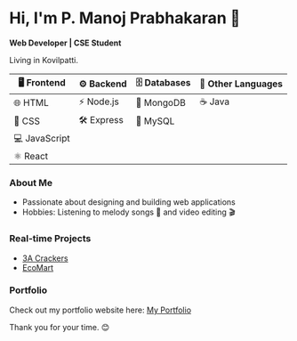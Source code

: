 # Hi, I'm P. Manoj Prabhakaran 👋

**Web Developer | CSE Student**

Living in Kovilpatti.


| 🖥️ Frontend           | ⚙️ Backend         | 🗄️ Databases    | 📝 Other Languages |
|-----------------------|--------------------|-----------------|--------------------|
| 🌐 HTML               | ⚡ Node.js          | 🍃 MongoDB      | ☕ Java             |
| 🎨 CSS                | 🛠️ Express         | 🐬 MySQL        |                    |
| 💻 JavaScript         |                    |                 |                    |
| ⚛️ React              |                    |                 |                    |




### About Me
- Passionate about designing and building web applications  
- Hobbies: Listening to melody songs 🎵 and video editing 🎬


### Real-time Projects
- [3A Crackers](https://3-a-crackers.vercel.app/)  
- [EcoMart](https://ecomartshopping.vercel.app/)


### Portfolio
Check out my portfolio website here: [My Portfolio](https://manoj-prabhakaran-protfolio.vercel.app/)


Thank you for your time. 😊
